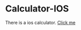 # Calculator-IOS
There is a ios calculator.
[Click me](https://vercel.com/miracerdin/calculator-ios)
